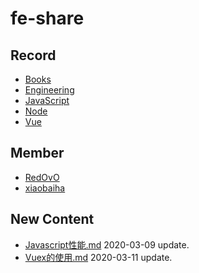 
# fe-share

<!-- RECORD-START -->
## Record
* [Books](https://github.com/fff455/fe-share/tree/master/Books)
* [Engineering](https://github.com/fff455/fe-share/tree/master/Engineering)
* [JavaScript](https://github.com/fff455/fe-share/tree/master/JavaScript)
* [Node](https://github.com/fff455/fe-share/tree/master/Node)
* [Vue](https://github.com/fff455/fe-share/tree/master/Vue)
<!-- RECORD-END -->

<!-- MEMBER-START -->
## Member
* [RedOvO](https://github.com/RedOvO)
* [xiaobaiha](https://github.com/xiaobaiha)
<!-- MEMBER-END -->

<!-- NEW CONTENT-START -->
## New Content
* [Javascript性能.md](https://github.com/fff455/fe-share/tree/master/JavaScript/Javascript性能.md) 2020-03-09 update.
* [Vuex的使用.md](https://github.com/fff455/fe-share/tree/master/Vue/Vuex的使用.md) 2020-03-11 update.
<!-- NEW CONTENT-END -->

